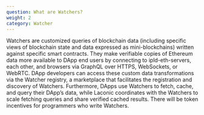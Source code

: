 ```yaml
---
question: What are Watchers?
weight: 2
category: Watcher
---
```


Watchers are customized queries of blockchain data (including specific views of blockchain state and data expressed as mini-blockchains) written against specific smart contracts. They make verifiable copies of Ethereum data more available to DApp end users by connecting to ipld-eth-servers, each other, and browsers via GraphQL over HTTPS, WebSockets, or WebRTC. DApp developers can access these custom data transformations via the Watcher registry, a marketplace that facilitates the registration and discovery of Watchers. Furthermore, DApps use Watchers to fetch, cache, and query their DApp’s data, while Laconic coordinates with the Watchers to scale fetching queries and share verified cached results. There will be token incentives for programmers who write Watchers. 
